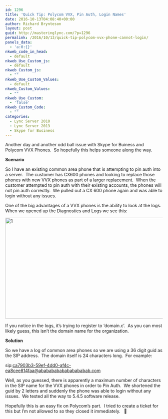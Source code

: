 ```yaml
---
id: 1296
title: 'Quick Tip: Polycom VVX, Pin Auth, Login Names'
date: 2016-10-13T04:08:40+00:00
author: Richard Brynteson
layout: post
guid: http://masteringlync.com/?p=1296
permalink: /2016/10/13/quick-tip-polycom-vvx-phone-cannot-login/
panels_data:
  - 'a:0:{}'
nkweb_code_in_head:
  - default
nkweb_Use_Custom_js:
  - default
nkweb_Custom_js:
  - ""
nkweb_Use_Custom_Values:
  - default
nkweb_Custom_Values:
  - ""
nkweb_Use_Custom:
  - 'false'
nkweb_Custom_Code:
  - ""
categories:
  - Lync Server 2010
  - Lync Server 2013
  - Skype for Business
---
```

Another day and another odd ball issue with Skype for Buiness and Polycom VVX Phones.  So hopefully this helps someone along the way.

**Scenario**

So I have an existing common area phone that is attempting to pin auth into a server.  The customer has CX600 phones and looking to replace those phones with new VVX phones as part of a larger replacement.  When the customer attempted to pin auth with their existing accounts, the phones will not pin auth correctly.  We pulled out a CX 600 phone again and was able to login without any issues.

One of the big advantages of a VVX phones is the ability to look at the logs.  When we opened up the Diagnostics and Logs we see this:

<a href="https://i2.wp.com/masteringlync.gcmtotalsolutions.com/wp-content/uploads/sites/2/2016/10/1.jpg" rel="attachment wp-att-1299"><img class="alignnone wp-image-1299 size-full" src="https://i2.wp.com/masteringlync.gcmtotalsolutions.com/wp-content/uploads/sites/2/2016/10/1.jpg?resize=800%2C323&#038;ssl=1" alt="1" width="800" height="323" srcset="https://i2.wp.com/masteringlync.com/wp-content/uploads/sites/2/2016/10/1.jpg?w=1059&ssl=1 1059w, https://i2.wp.com/masteringlync.com/wp-content/uploads/sites/2/2016/10/1.jpg?resize=300%2C121&ssl=1 300w, https://i2.wp.com/masteringlync.com/wp-content/uploads/sites/2/2016/10/1.jpg?resize=768%2C310&ssl=1 768w, https://i2.wp.com/masteringlync.com/wp-content/uploads/sites/2/2016/10/1.jpg?resize=1024%2C414&ssl=1 1024w" sizes="(max-width: 800px) 100vw, 800px" data-recalc-dims="1" /></a>

If you notice in the logs, it&#8217;s trying to register to &#8216;domain.c&#8217;.  As you can most likely guess, this isn&#8217;t the domain name for the organization.

**Solution**

So we have a log of common area phones so we are using a 36 digit guid as the SIP address.  The domain itself is 24 characters long.  For example:

sip:ca7903b3-59ef-4dd0-af4c-ea8cee814faa@abababababababababab.com

Well, as you guessed, there is apparently a maximum number of characters in the SIP name for the VVX phones in order to Pin Auth.  We shortened the guid by 2 letters and suddenly the phone was able to login without any issues.  We tested all the way to 5.4.5 software release.

Hopefully this is an easy fix on Polycom&#8217;s part.  I tried to create a ticket for this but I&#8217;m not allowed to so they closed it immediately.   🙁

&nbsp;